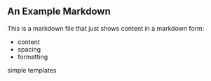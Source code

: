 ## An Example Markdown

This is a markdown file that just shows content in a markdown form:
- content
- spacing
- formatting

simple templates